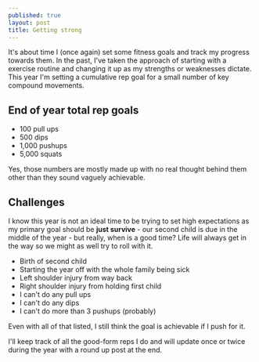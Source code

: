 ```yaml
---
published: true
layout: post
title: Getting strong
---
```


It's about time I (once again) set some fitness goals and track my progress towards them. In the past, I've taken the approach of starting with a exercise routine and changing it up as my strengths or weaknesses dictate. This year I'm setting a cumulative rep goal for a small number of key compound movements.<!--more-->

## End of year total rep goals

* 100 pull ups
* 500 dips
* 1,000 pushups
* 5,000 squats

Yes, those numbers are mostly made up with no real thought behind them other than they sound vaguely achievable.

## Challenges

I know this year is not an ideal time to be trying to set high expectations as my primary goal should be **just survive** - our second child is due in the middle of the year - but really, when is a good time? Life will always get in the way so we might as well try to roll with it.

* Birth of second child
* Starting the year off with the whole family being sick
* Left shoulder injury from way back
* Right shoulder injury from holding first child
* I can't do any pull ups
* I can't do any dips
* I can't do more than 3 pushups (probably)

Even with all of that listed, I still think the goal is achievable if I push for it.

I'll keep track of all the good-form reps I do and will update once or twice during the year with a round up post at the end.